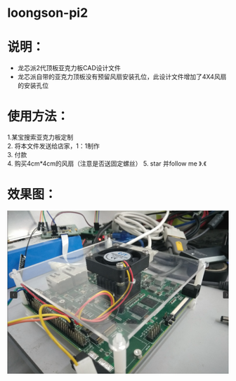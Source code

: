 # loongson-pi2

# 说明：
- 龙芯派2代顶板亚克力板CAD设计文件
- 龙芯派自带的亚克力顶板没有预留风扇安装孔位，此设计文件增加了4X4风扇的安装孔位

# 使用方法：  
1.某宝搜索亚克力板定制  
2. 将本文件发送给店家，1：1制作  
3. 付款  
4. 购买4cm*4cm的风扇（注意是否送固定螺丝）
5. star 并follow me   》.《  

# 效果图：  
![nop](./loongsonpi2.png)
